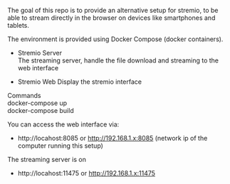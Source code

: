 
The goal of this repo is to provide an alternative setup for stremio, to be able to stream directly in the browser on devices like smartphones and tablets.  

The environment is provided using Docker Compose (docker containers).

- Stremio Server  
The streaming server, handle the file download and streaming to the web interface  

- Stremio Web
Display the stremio interface

Commands  
docker-compose up  
docker-compose build

You can access the web interface via:
- http://locahost:8085 or http://192.168.1.x:8085 (network ip of the computer running this setup)  

The streaming server is on
- http://locahost:11475 or http://192.168.1.x:11475
